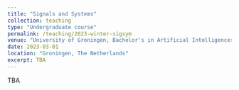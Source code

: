 ```yaml
---
title: "Signals and Systems"
collection: teaching
type: "Undergraduate course"
permalink: /teaching/2023-winter-sigsym
venue: "University of Groningen, Bachelor's in Artificial Intelligences"
date: 2023-03-01
location: "Groningen, The Netherlands"
excerpt: TBA
---
```


TBA